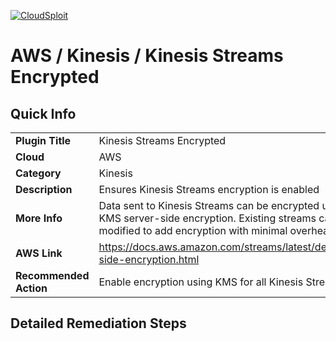 [![CloudSploit](https://cloudsploit.com/img/logo-new-big-text-100.png "CloudSploit")](https://cloudsploit.com)

# AWS / Kinesis / Kinesis Streams Encrypted

## Quick Info

| | |
|-|-|
| **Plugin Title** | Kinesis Streams Encrypted |
| **Cloud** | AWS |
| **Category** | Kinesis |
| **Description** | Ensures Kinesis Streams encryption is enabled |
| **More Info** | Data sent to Kinesis Streams can be encrypted using KMS server-side encryption. Existing streams can be modified to add encryption with minimal overhead. |
| **AWS Link** | https://docs.aws.amazon.com/streams/latest/dev/server-side-encryption.html |
| **Recommended Action** | Enable encryption using KMS for all Kinesis Streams. |

## Detailed Remediation Steps

